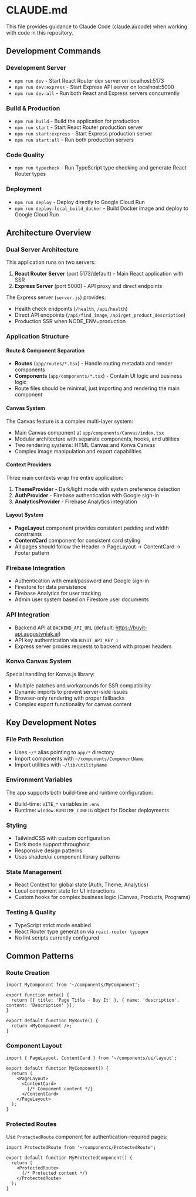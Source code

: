 # CLAUDE.md

This file provides guidance to Claude Code (claude.ai/code) when working with code in this repository.

## Development Commands

### Development Server
- `npm run dev` - Start React Router dev server on localhost:5173
- `npm run dev:express` - Start Express API server on localhost:5000
- `npm run dev:all` - Run both React and Express servers concurrently

### Build & Production
- `npm run build` - Build the application for production
- `npm run start` - Start React Router production server
- `npm run start:express` - Start Express production server
- `npm run start:all` - Run both production servers

### Code Quality
- `npm run typecheck` - Run TypeScript type checking and generate React Router types

### Deployment
- `npm run deploy` - Deploy directly to Google Cloud Run
- `npm run deploy:local_build_docker` - Build Docker image and deploy to Google Cloud Run

## Architecture Overview

### Dual Server Architecture
This application runs on two servers:
1. **React Router Server** (port 5173/default) - Main React application with SSR
2. **Express Server** (port 5000) - API proxy and direct endpoints

The Express server (`server.js`) provides:
- Health check endpoints (`/health`, `/api/health`)
- Direct API endpoints (`/api/find_image`, `/api/get_product_description`)
- Production SSR when NODE_ENV=production

### Application Structure

#### Route & Component Separation
- **Routes** (`app/routes/*.tsx`) - Handle routing metadata and render components
- **Components** (`app/components/*.tsx`) - Contain UI logic and business logic
- Route files should be minimal, just importing and rendering the main component

#### Canvas System
The Canvas feature is a complex multi-layer system:
- Main Canvas component at `app/components/Canvas/index.tsx`
- Modular architecture with separate components, hooks, and utilities
- Two rendering systems: HTML Canvas and Konva Canvas
- Complex image manipulation and export capabilities

#### Context Providers
Three main contexts wrap the entire application:
1. **ThemeProvider** - Dark/light mode with system preference detection
2. **AuthProvider** - Firebase authentication with Google sign-in
3. **AnalyticsProvider** - Firebase Analytics integration

#### Layout System
- **PageLayout** component provides consistent padding and width constraints
- **ContentCard** component for consistent card styling
- All pages should follow the Header → PageLayout → ContentCard → Footer pattern

### Firebase Integration
- Authentication with email/password and Google sign-in
- Firestore for data persistence
- Firebase Analytics for user tracking
- Admin user system based on Firestore user documents

### API Integration
- Backend API at `BACKEND_API_URL` (default: https://buyit-api.augustyniak.ai)
- API key authentication via `BUYIT_API_KEY_1`
- Express server proxies requests to backend with proper headers

### Konva Canvas System
Special handling for Konva.js library:
- Multiple patches and workarounds for SSR compatibility
- Dynamic imports to prevent server-side issues
- Browser-only rendering with proper fallbacks
- Complex export functionality for canvas content

## Key Development Notes

### File Path Resolution
- Uses `~/*` alias pointing to `app/*` directory
- Import components with `~/components/ComponentName`
- Import utilities with `~/lib/utilityName`

### Environment Variables
The app supports both build-time and runtime configuration:
- Build-time: `VITE_*` variables in `.env`
- Runtime: `window.RUNTIME_CONFIG` object for Docker deployments

### Styling
- TailwindCSS with custom configuration
- Dark mode support throughout
- Responsive design patterns
- Uses shadcn/ui component library patterns

### State Management
- React Context for global state (Auth, Theme, Analytics)
- Local component state for UI interactions
- Custom hooks for complex business logic (Canvas, Products, Programs)

### Testing & Quality
- TypeScript strict mode enabled
- React Router type generation via `react-router typegen`
- No lint scripts currently configured

## Common Patterns

### Route Creation
```tsx
import MyComponent from '~/components/MyComponent';

export function meta() {
  return [{ title: 'Page Title - Buy It' }, { name: 'description', content: 'Description' }];
}

export default function MyRoute() {
  return <MyComponent />;
}
```

### Component Layout
```tsx
import { PageLayout, ContentCard } from '~/components/ui/layout';

export default function MyComponent() {
  return (
    <PageLayout>
      <ContentCard>
        {/* Component content */}
      </ContentCard>
    </PageLayout>
  );
}
```

### Protected Routes
Use `ProtectedRoute` component for authentication-required pages:
```tsx
import ProtectedRoute from '~/components/ProtectedRoute';

export default function MyProtectedComponent() {
  return (
    <ProtectedRoute>
      {/* Protected content */}
    </ProtectedRoute>
  );
}
```
